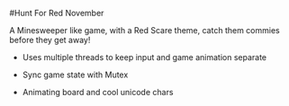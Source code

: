 #Hunt For Red November

A Minesweeper like game, with a Red Scare theme, catch them commies before they get away!

* Uses multiple threads to keep input and game animation separate

* Sync game state with Mutex

* Animating board and cool unicode chars
